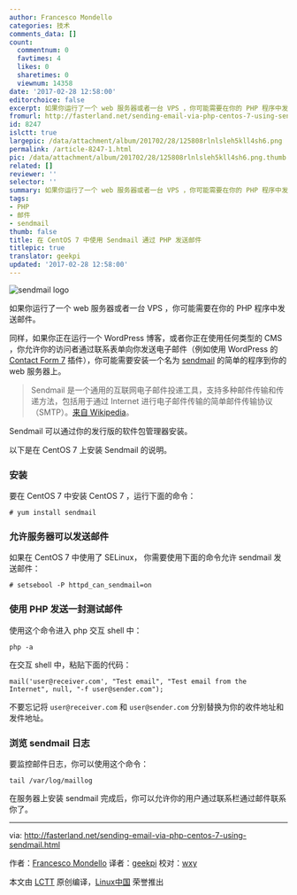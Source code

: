```yaml
---
author: Francesco Mondello
categories: 技术
comments_data: []
count:
  commentnum: 0
  favtimes: 4
  likes: 0
  sharetimes: 0
  viewnum: 14358
date: '2017-02-28 12:58:00'
editorchoice: false
excerpt: 如果你运行了一个 web 服务器或者一台 VPS ，你可能需要在你的 PHP 程序中发送邮件。
fromurl: http://fasterland.net/sending-email-via-php-centos-7-using-sendmail.html
id: 8247
islctt: true
largepic: /data/attachment/album/201702/28/125808rlnlsleh5kll4sh6.png
permalink: /article-8247-1.html
pic: /data/attachment/album/201702/28/125808rlnlsleh5kll4sh6.png.thumb.jpg
related: []
reviewer: ''
selector: ''
summary: 如果你运行了一个 web 服务器或者一台 VPS ，你可能需要在你的 PHP 程序中发送邮件。
tags:
- PHP
- 邮件
- sendmail
thumb: false
title: 在 CentOS 7 中使用 Sendmail 通过 PHP 发送邮件
titlepic: true
translator: geekpi
updated: '2017-02-28 12:58:00'
---
```


![sendmail logo](/data/attachment/album/201702/28/125808rlnlsleh5kll4sh6.png)


如果你运行了一个 web 服务器或者一台 VPS ，你可能需要在你的 PHP 程序中发送邮件。


同样，如果你正在运行一个 WordPress 博客，或者你正在使用任何类型的 CMS ，你允许你的访问者通过联系表单向你发送电子邮件（例如使用 WordPress 的 [Contact Form 7](https://wordpress.org/plugins/contact-form-7/) 插件），你可能需要安装一个名为 [sendmail](http://www.sendmail.com/sm/open_source/) 的简单的程序到你的 web 服务器上。



> 
> Sendmail 是一个通用的互联网电子邮件投递工具，支持多种邮件传输和传递方法，包括用于通过 Internet 进行电子邮件传输的简单邮件传输协议（SMTP）。[来自 Wikipedia](https://en.wikipedia.org/wiki/Sendmail)。
> 
> 
> 


Sendmail 可以通过你的发行版的软件包管理器安装。


以下是在 CentOS 7 上安装 Sendmail 的说明。


### 安装


要在 CentOS 7 中安装 CentOS 7 ，运行下面的命令：



```
# yum install sendmail

```

### 允许服务器可以发送邮件


如果在 CentOS 7 中使用了 SELinux， 你需要使用下面的命令允许 sendmail 发送邮件：



```
# setsebool -P httpd_can_sendmail=on

```

### 使用 PHP 发送一封测试邮件


使用这个命令进入 php 交互 shell 中：



```
php -a

```

在交互 shell 中，粘贴下面的代码：



```
mail('user@receiver.com', "Test email", "Test email from the Internet", null, "-f user@sender.com");

```

不要忘记将 `user@receiver.com` 和 `user@sender.com` 分别替换为你的收件地址和发件地址。


### 浏览 sendmail 日志


要监控邮件日志，你可以使用这个命令：



```
tail /var/log/maillog

```

在服务器上安装 sendmail 完成后，你可以允许你的用户通过联系栏通过邮件联系你了。




---


via: <http://fasterland.net/sending-email-via-php-centos-7-using-sendmail.html>


作者：[Francesco Mondello](http://fasterland.net/) 译者：[geekpi](https://github.com/geekpi) 校对：[wxy](https://github.com/wxy)


本文由 [LCTT](https://github.com/LCTT/TranslateProject) 原创编译，[Linux中国](https://linux.cn/) 荣誉推出